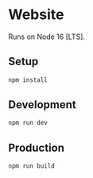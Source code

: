 # Website

Runs on Node 16 [LTS].

## Setup

```bash
npm install
```

## Development

```bash
npm run dev
```

## Production

```bash
npm run build
```

